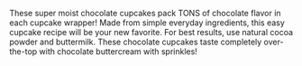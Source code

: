 These super moist chocolate cupcakes pack TONS of chocolate flavor in each cupcake wrapper! Made from simple everyday ingredients, this easy cupcake recipe will be your new favorite. For best results, use natural cocoa powder and buttermilk. These chocolate cupcakes taste completely over-the-top with chocolate buttercream with sprinkles!